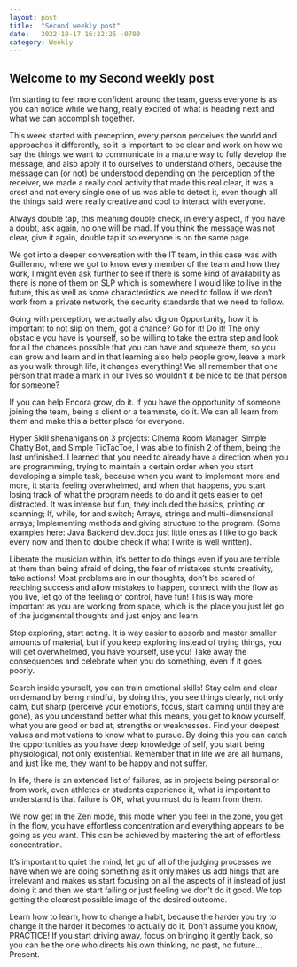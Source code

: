 ```yaml
---
layout: post
title:  "Second weekly post"
date:   2022-10-17 16:22:25 -0700
category: Weekly
---
```

## Welcome to my Second weekly post

I’m starting to feel more confident around the team, guess everyone is as you can notice while we hang, really excited of what is heading 
next and what we can accomplish together.  

This week started with perception, every person perceives the world and approaches it differently, so it is important to be clear and work 
on how we say the things we want to communicate in a mature way to fully develop the message, and also apply it to ourselves to understand others, 
because the message can (or not) be understood depending on the perception of the receiver, we made a really cool activity that made this real clear, 
it was a crest and not every single one of us was able to detect it, even though all the things said were really creative and cool to interact with 
everyone. 

Always double tap, this meaning double check, in every aspect, if you have a doubt, ask again, no one will be mad. If you think the message was not 
clear, give it again, double tap it so everyone is on the same page. 

We got into a deeper conversation with the IT team, in this case was with Guillermo, where we got to know every member of the team and how they work, 
I might even ask further to see if there is some kind of availability as there is none of them on SLP which is somewhere I would like to live in the 
future, this as well as some characteristics we need to follow if we don’t work from a private network, the security standards that we need to follow.  

Going with perception, we actually also dig on Opportunity, how it is important to not slip on them, got a chance? Go for it! Do it! 
The only obstacle you have is yourself, so be willing to take the extra step and look for all the chances possible that you can have and squeeze them, 
so you can grow and learn and in that learning also help people grow, leave a mark as you walk through life, it changes everything! We all remember 
that one person that made a mark in our lives so wouldn’t it be nice to be that person for someone? 
 
If you can help Encora grow, do it. If you have the opportunity of someone joining the team, being a client or a teammate, do it. 
We can all learn from them and make this a better place for everyone. 
 
Hyper Skill shenanigans on 3 projects: Cinema Room Manager, Simple Chatty Bot, and Simple TicTacToe, I was able to finish 2 of them, 
being the last unfinished. I learned that you need to already have a direction when you are programming, trying to maintain a certain order 
when you start developing a simple task, because when you want to implement more and more, it starts feeling overwhelmed, and when that happens, 
you start losing track of what the program needs to do and it gets easier to get distracted. It was intense but fun, they included the basics, 
printing or scanning; If, while, for and switch; Arrays, strings and multi-dimensional arrays; Implementing methods and giving structure to the program. 
(Some examples here: Java Backend dev.docx just little ones as I like to go back every now and then to double check if what I write is well written). 

Liberate the musician within, it’s better to do things even if you are terrible at them than being afraid of doing, the fear of mistakes 
stunts creativity, take actions! Most problems are in our thoughts, don’t be scared of reaching success and allow mistakes to happen, connect with 
the flow as you live, let go of the feeling of control, have fun! This is way more important as you are working from space, which is the place you 
just let go of the judgmental thoughts and just enjoy and learn.  

Stop exploring, start acting. It is way easier to absorb and master smaller amounts of material, but if you keep exploring instead of trying things, 
you will get overwhelmed, you have yourself, use you! Take away the consequences and celebrate when you do something, even if it goes poorly. 

Search inside yourself, you can train emotional skills! Stay calm and clear on demand by being mindful, by doing this, you see things clearly, 
not only calm, but sharp (perceive your emotions, focus, start calming until they are gone), as you understand better what this means, 
you get to know yourself, what you are good or bad at, strengths or weaknesses. Find your deepest values and motivations to know what to pursue. 
By doing this you can catch the opportunities as you have deep knowledge of self, you start being physiological, not only existential. 
Remember that in life we are all humans, and just like me, they want to be happy and not suffer. 

In life, there is an extended list of failures, as in projects being personal or from work, even athletes or students experience it, 
what is important to understand is that failure is OK, what you must do is learn from them. 

We now get in the Zen mode, this mode when you feel in the zone, you get in the flow, you have effortless concentration and everything appears to be 
going as you want. This can be achieved by mastering the art of effortless concentration.  

It’s important to quiet the mind, let go of all of the judging processes we have when we are doing something as it only makes us add 
hings that are irrelevant and makes us start focusing on all the aspects of it instead of just doing it and then we start failing or just 
feeling we don’t do it good. We top getting the clearest possible image of the desired outcome. 

Learn how to learn, how to change a habit, because the harder you try to change it the harder it becomes to actually do it. 
Don’t assume you know, PRACTICE! If you start driving away, focus on bringing it gently back, so you can be the one who directs his own thinking, 
no past, no future... Present. 